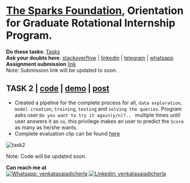 # [The Sparks Foundation](https://www.linkedin.com/in/the-sparks-foundation/), Orientation for Graduate Rotational Internship Program. 

**Do these tasks**: [Tasks](https://drive.google.com/file/d/1PSXvnDNelY_qgIHwnNldy1JTBiRfwQXx/view?usp=sharing)   
**Ask your doubts here**: [stackoverflow](https://drive.google.com/file/d/1RydRmfC-M4PwpXytlIwUW1PRJEXxTm-U/view?usp=sharing) | [linkedin](https://www.linkedin.com/groups/10379184/) | [telegram](https://t.me/joinchat/RLfEi0_gNc2t7Q2rJ9ioiA) | [whatsapp](https://chat.whatsapp.com/JeASatfdc1iHmUmWDPxJEr)   
**Assignment submission** [link]()    
Note: Submission link will be updated to soon.

## TASK 2 | [code]() | [demo](https://github.com/AdicherlaVenkataSai/tsf-ml-internship/blob/master/2%20task/2TSF.mp4) | [post]()    
-  Created a pipeline for the complete process for all, `data exploration`, `model creation`, `training`, `testing` and `solving the queries`. Program asks user `Do you want to try it again(y/n)?.. `  multiple times until user answers it as `no`, this privilege makes an user to predict the `Score` as many as he/she wants. 
-  Complete evaluation clip can be found [here](https://github.com/AdicherlaVenkataSai/tsf-ml-internship/blob/master/2%20task/2TSF.mp4)

![task2](https://user-images.githubusercontent.com/26376075/93043468-887e4200-f66f-11ea-8871-9b411e1d1c6b.gif)



Note: Code will be updated soon.

**Can reach me at**   
[![Whatsapp: venkatasaiadicherla](https://img.shields.io/badge/-venkatasaiadicherla-%2325D366.svg?&flat-square&logo=whatsapp&logoColor=white&link=https://wa.me/+918008527755)](https://wa.me/+918008527755)
[![Linkedin: venkatasaiadicherla](https://img.shields.io/badge/-venkatasaiadicherla-blue?style=flat-square&logo=Linkedin&logoColor=white&link=https://www.linkedin.com/in/adicherlavenkatasai/)](https://www.linkedin.com/in/adicherlavenkatasai/)
